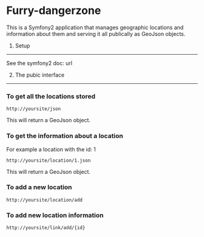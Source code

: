 Furry-dangerzone
========================

This is a Symfony2 application that manages geographic locations and information about them and serving it all publically as GeoJson objects.

1) Setup
--------------------------------

See the symfony2 doc: url

2) The pubic interface
--------------------------------

### To get all the locations stored

    http://yoursite/json
    
This will return a GeoJson object.

### To get the information about a location

For example a location with the id: 1

    http://yoursite/location/1.json
    
This will return a GeoJson object.

### To add a new location

    http://yoursite/location/add

### To add new location information

    http://yoursite/link/add/{id}